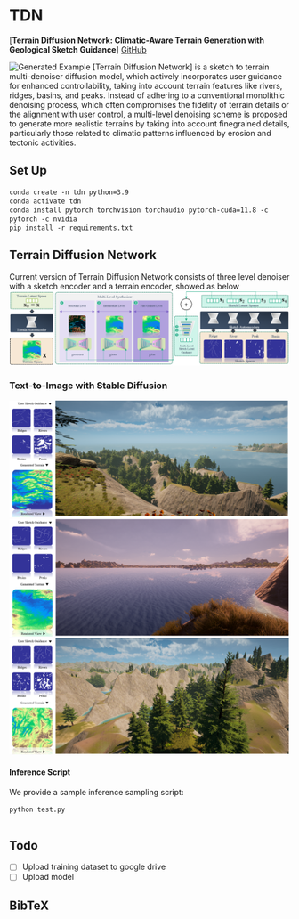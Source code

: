# TDN

[**Terrain Diffusion Network: Climatic-Aware Terrain Generation with Geological Sketch Guidance**]
[GitHub](https://github.com/TDNResearch/TDN)

![Generated Example](assets/samples/teaser.png)
[Terrain Diffusion Network] is a sketch to terrain multi-denoiser diffusion model, which actively incorporates user guidance for enhanced
controllability, taking into account terrain features like rivers, ridges, basins, and peaks. Instead of adhering to a
conventional monolithic denoising process, which often compromises the fidelity of terrain details or the alignment with
user control, a multi-level denoising scheme is proposed to generate more realistic terrains by taking into account finegrained
details, particularly those related to climatic patterns influenced by erosion and tectonic activities.

  
## Set Up

```
conda create -n tdn python=3.9
conda activate tdn
conda install pytorch torchvision torchaudio pytorch-cuda=11.8 -c pytorch -c nvidia
pip install -r requirements.txt
```


## Terrain Diffusion Network

Current version of Terrain Diffusion Network consists of three level denoiser with a sketch encoder and a terrain encoder, showed as below
![Architecture](assets/architecture.png)


### Text-to-Image with Stable Diffusion
![Generated Example](assets/samples/Render1.png)
![Generated Example](assets/samples/Render2.png)
![Generated Example](assets/samples/Render3.png)


#### Inference Script

We provide a sample inference sampling script:

```
python test.py
 
```

## Todo

- [ ] Upload training dataset to google drive
- [ ] Upload model

## BibTeX

```
```